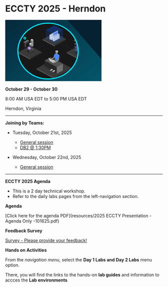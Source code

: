 # ECCTY 2025 - Herndon

![](images/techjam.png)


**October 29 - October 30** 

8:00 AM USA EDT to 5:00 PM USA EDT

Herndon, Virginia

------------------------------------------

**Joining by Teams:**  

  - Tuesday, October 21st, 2025
      - [General session](https://teams.microsoft.com/l/meetup-join/19%3ameeting_OWJhNzI1MTgtMDdmNS00MTk5LWJkYzgtZjhhZGEzMzNiMDUy%40thread.v2/0?context=%7b%22Tid%22%3a%22fcf67057-50c9-4ad4-98f3-ffca64add9e9%22%2c%22Oid%22%3a%22032fe1c2-0d93-4bc9-a2a7-78f02b6f9e11%22%7d)
      - [DB2 @ 1:30PM](https://teams.microsoft.com/l/meetup-join/19%3ameeting_MDA0NDU1MzEtZDRlYi00ZTM1LWE0NzYtNWQ5M2NiZWNkZjg0%40thread.v2/0?context=%7b%22Tid%22%3a%22fcf67057-50c9-4ad4-98f3-ffca64add9e9%22%2c%22Oid%22%3a%22032fe1c2-0d93-4bc9-a2a7-78f02b6f9e11%22%7d)

  - Wednesday, October 22nd, 2025
      - [General session](https://teams.microsoft.com/l/meetup-join/19%3ameeting_OWJhNzI1MTgtMDdmNS00MTk5LWJkYzgtZjhhZGEzMzNiMDUy%40thread.v2/0?context=%7b%22Tid%22%3a%22fcf67057-50c9-4ad4-98f3-ffca64add9e9%22%2c%22Oid%22%3a%22032fe1c2-0d93-4bc9-a2a7-78f02b6f9e11%22%7d)


---------------------------------------

**ECCTY 2025 Agenda** 

  - This is a 2 day technical workshop.  
  - Refer to the daily labs pages from the left-navigation section.
  
  

**Agenda**

[Click here for the agenda PDF](resources/2025 ECCTY Presentation - Agenda Only -101625.pdf)


**Feedback Survey**

[Survey - Please provide your feedback!](https://TBD)


**Hands on Activities**


From the _navigation menu_, select the **Day 1 Labs and Day 2 Labs** menu option.  

There, you will find the links to the hands-on **lab guides** and information to accces the **Lab environments** 



